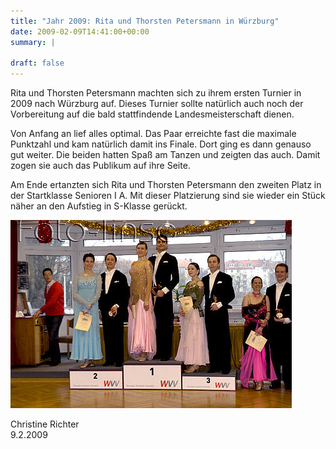 ```yaml
---
title: "Jahr 2009: Rita und Thorsten Petersmann in Würzburg"
date: 2009-02-09T14:41:00+00:00
summary: |
    
draft: false
---
```


Rita und Thorsten Petersmann machten sich zu ihrem ersten Turnier in 2009 nach Würzburg auf. Dieses Turnier sollte natürlich auch noch der Vorbereitung auf die bald stattfindende Landesmeisterschaft dienen.

Von Anfang an lief alles optimal. Das Paar erreichte fast die maximale Punktzahl und kam natürlich damit ins Finale. Dort ging es dann genauso gut weiter. Die beiden hatten Spaß am Tanzen und zeigten das auch. Damit zogen sie auch das Publikum auf ihre Seite.

Am Ende ertanzten sich Rita und Thorsten Petersmann den zweiten Platz in der Startklasse Senioren I A. Mit dieser Platzierung sind sie wieder ein Stück näher an den Aufstieg in S-Klasse gerückt.

![bild](090209.jpg)

Christine Richter  
 9.2.2009


